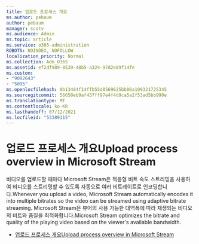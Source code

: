 ```yaml
---
title: 업로드 프로세스 개요
ms.author: pebaum
author: pebaum
manager: scotv
ms.audience: Admin
ms.topic: article
ms.service: o365-administration
ROBOTS: NOINDEX, NOFOLLOW
localization_priority: Normal
ms.collection: Adm_O365
ms.assetid: ef2df989-8539-48b5-a324-97d2e09f14fe
ms.custom:
- "9002643"
- "5095"
ms.openlocfilehash: 0b13484f14ffb55d0569625bb06a199321725345
ms.sourcegitcommit: 56650eb9af437ff97e4f4d9ca5a2f53ad5bb990e
ms.translationtype: MT
ms.contentlocale: ko-KR
ms.lasthandoff: 07/12/2021
ms.locfileid: "53389115"
---
```

# <a name="upload-process-overview-in-microsoft-stream"></a><span data-ttu-id="b891c-102">업로드 프로세스 개요</span><span class="sxs-lookup"><span data-stu-id="b891c-102">Upload process overview in Microsoft Stream</span></span>

<span data-ttu-id="b891c-103">비디오를 업로드할 때마다 Microsoft Stream은 적응형 비트 속도 스트리밍을 사용하여 비디오를 스트리밍할 수 있도록 자동으로 여러 비트레이트로 인코딩합니다.</span><span class="sxs-lookup"><span data-stu-id="b891c-103">Whenever you upload a video, Microsoft Stream automatically encodes it into multiple bitrates so the video can be streamed using adaptive bitrate streaming.</span></span> <span data-ttu-id="b891c-104">Microsoft Stream은 뷰어의 사용 가능한 대역폭에 따라 재생되는 비디오의 비트와 품질을 최적화합니다.</span><span class="sxs-lookup"><span data-stu-id="b891c-104">Microsoft Stream optimizes the bitrate and quality of the playing video based on the viewer's available bandwidth.</span></span>

- [<span data-ttu-id="b891c-105">업로드 프로세스 개요</span><span class="sxs-lookup"><span data-stu-id="b891c-105">Upload process overview in Microsoft Stream</span></span>](/stream/upload-process-overview)
